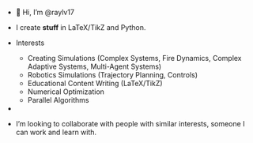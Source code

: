 - 👋 Hi, I’m @raylv17
- I create **stuff** in LaTeX/TikZ and Python.

- Interests
  - Creating Simulations (Complex Systems, Fire Dynamics, Complex Adaptive Systems, Multi-Agent Systems)
  - Robotics Simulations (Trajectory Planning, Controls)
  - Educational Content Writing (LaTeX/TikZ)
  - Numerical Optimization
  - Parallel Algorithms
    
- 
- I’m looking to collaborate with people with similar interests, someone I can work and learn with.
<!---
% - 📫 How to reach me: rafayalvi17@protonmail.com
raylv17/raylv17 is a ✨ special ✨ repository because its `README.md` (this file) appears on your GitHub profile.
You can click the Preview link to take a look at your changes.
--->
